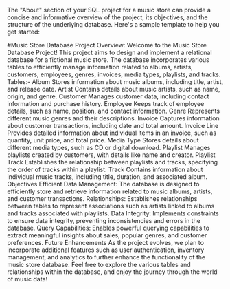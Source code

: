 
The "About" section of your SQL project for a music store can provide a concise and informative overview of the project, its objectives, and the structure of the underlying database. Here's a sample template to help you get started:

#Music Store Database Project
Overview:
Welcome to the Music Store Database Project! This project aims to design and implement a relational database for a fictional music store. The database incorporates various tables to efficiently manage information related to albums, artists, customers, employees, genres, invoices, media types, playlists, and tracks.
Tables:-
Album
Stores information about music albums, including title, artist, and release date.
Artist
Contains details about music artists, such as name, origin, and genre.
Customer
Manages customer data, including contact information and purchase history.
Employee
Keeps track of employee details, such as name, position, and contact information.
Genre
Represents different music genres and their descriptions.
Invoice
Captures information about customer transactions, including date and total amount.
Invoice Line
Provides detailed information about individual items in an invoice, such as quantity, unit price, and total price.
Media Type
Stores details about different media types, such as CD or digital download.
Playlist
Manages playlists created by customers, with details like name and creator.
Playlist Track
Establishes the relationship between playlists and tracks, specifying the order of tracks within a playlist.
Track
Contains information about individual music tracks, including title, duration, and associated album.
Objectives
Efficient Data Management:
The database is designed to efficiently store and retrieve information related to music albums, artists, and customer transactions.
Relationships:
Establishes relationships between tables to represent associations such as artists linked to albums and tracks associated with playlists.
Data Integrity:
Implements constraints to ensure data integrity, preventing inconsistencies and errors in the database.
Query Capabilities:
Enables powerful querying capabilities to extract meaningful insights about sales, popular genres, and customer preferences.
Future Enhancements
As the project evolves, we plan to incorporate additional features such as user authentication, inventory management, and analytics to further enhance the functionality of the music store database.
Feel free to explore the various tables and relationships within the database, and enjoy the journey through the world of music data!
